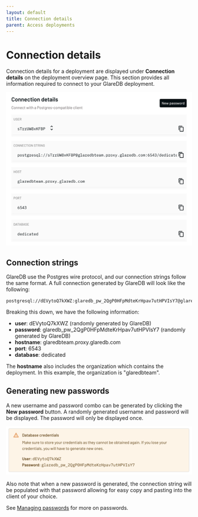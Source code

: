 ```yaml
---
layout: default
title: Connection details
parent: Access deployments
---
```


# Connection details

Connection details for a deployment are displayed under **Connection details**
on the deployment overview page. This section provides all information required
to connect to your GlareDB deployment.

![Connection details]

## Connection strings

GlareDB use the Postgres wire protocol, and our connection strings follow the
same format. A full connection generated by GlareDB will look like the
following:

```text
postgresql://dEVytoQ7kXWZ:glaredb_pw_2QgP0HFpMdteKrHpav7utHPVIsY7@glaredbteam.proxy.glaredb.com:6543/dedicated
```

Breaking this down, we have the following information:

- **user**: dEVytoQ7kXWZ (randomly generated by GlareDB)
- **password**: glaredb_pw_2QgP0HFpMdteKrHpav7utHPVIsY7 (randomly generated by
  GlareDB)
- **hostname**: glaredbteam.proxy.glaredb.com
- **port**: 6543
- **database**: dedicated

The **hostname** also includes the organization which contains the deployment.
In this example, the organization is "glaredbteam".

## Generating new passwords

A new username and password combo can be generated by clicking the **New
password** button. A randomly generated username and password will be displayed.
The password will only be displayed once.

![New password]

Also note that when a new password is generated, the connection string will be
populated with that password allowing for easy copy and pasting into the client
of your choice.

See [Managing passwords] for more on passwords.

[Managing passwords]: /docs/access/managing-passwords/
[Connection details]: /assets/images/connection-details.png
[New password]: /assets/images/new-password.png
